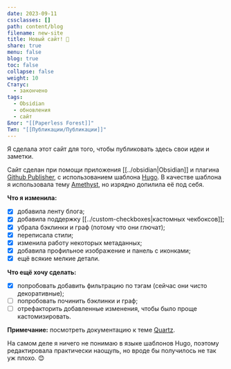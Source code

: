 ```yaml
---
date: 2023-09-11
cssclasses: []
path: content/blog
filename: new-site
title: Новый сайт! 🎉
share: true
menu: false
blog: true
toc: false
collapse: false
weight: 10
Статус:
  - закончено
tags:
  - Obsidian
  - обновления
  - сайт
Блог: "[[Paperless Forest]]"
Тип: "[[Публикации/Публикации]]"
---
```



Я сделала этот сайт для того, чтобы публиковать здесь свои идеи и заметки.

Сайт сделан при помощи приложения [[../obsidian|Obsidian]] и плагина [Github Publisher](https://github.com/ObsidianPublisher/obsidian-github-publisher), с использованием шаблона [Hugo](https://gohugo.io/). В качестве шаблона я использовала тему [Amethyst](https://amethyst.bencuan.me/), но изрядно допилила её под себя.

**Что я изменила:**
- [x] добавила ленту блога;
- [x] добавила поддержку [[../custom-checkboxes|кастомных чекбоксов]];
- [x] убрала бэклинки и граф (потому что они глючат); 
- [x] переписала стили;
- [x] изменила работу некоторых метаданных;
- [x] добавила профильное изображение и панель с иконками;
- [x] ещё всякие мелкие детали.

**Что ещё хочу сделать:**
- [x] попробовать добавить фильтрацию по тэгам (сейчас они чисто декоративные);
- [ ] попробовать починить бэклинки и граф;
- [ ] отрефакторить добавленные изменения, чтобы было проще кастомизировать.

**Примечание:** посмотреть документацию к теме [Quartz](https://quartz.jzhao.xyz/).

На самом деле я ничего не понимаю в языке шаблонов Hugo, поэтому редактировала практически наощупь, но вроде бы получилось не так уж плохо.  😊